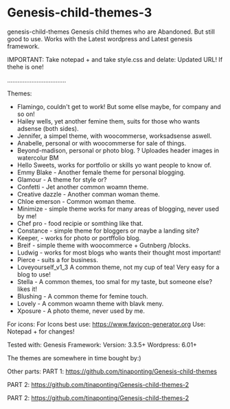 # Genesis-child-themes-3

genesis-child-themes
Genesis child themes who are Abandoned. But still good to use. Works with the Latest wordpress and Latest genesis framework.

IMPORTANT: Take notepad + and take style.css and delate: Updated URL! If thehe is one!

..................................

Themes:

* Flamingo, couldn't  get to work! But some ellse maybe, for company and so on!
* Hailey wells, yet another femine them, suits for those who wants adsense (both sides).
* Jennifer, a simpel theme, with woocommerse, worksadsense aswell.
* Anabelle, personal or with woocommerse for sale of things.
* Beyond-madison, personal or photo blog. ? Uploades header images in watercolur BM
* Hello Sweets, works for portfolio or skills yo want people to know of.
* Emmy Blake - Another female theme for personal blogging.
* Glamour - A theme for style or?
* Confetti - Jet another common woamn theme.
* Creative dazzle  - Another comman woman theme.
* Chloe emerson  - Common woman theme.
* Minimize - simple theme works for many areas of blogging, never used by me!
* Chef pro - food recipie or somthing like that.
* Constance - simple theme for bloggers or maybe a landing site? 
* Keeper, - works for photo or portffolio blog.
* Breif - simple theme with woocommerce + Gutnberg /blocks.
* Ludwig - works for most blogs who wants their thought most important!
* Pierce - suits a for business.
* Loveyourself_v1_3 A common theme, not my cup of tea! Very easy for a blog to use!
* Stella - A common themes, too smal for my taste, but someone else? likes it!
* Blushing - A  common theme for femine touch.
* Lovely - A common woamn theme with blavk meny.
* Xposure - A photo theme, never used by me.



For icons: For Icons best use: https://www.favicon-generator.org Use: Notepad + for changes!

Tested with: Genesis Framework: Version: 3.3.5+ Wordpress: 6.01+

The themes are somewhere in time bought by:)

Other parts:
PART 1: https://github.com/tinaponting/Genesis-child-themes

PART 2: https://github.com/tinaponting/Genesis-child-themes-2

PART 2: https://github.com/tinaponting/Genesis-child-themes-2


